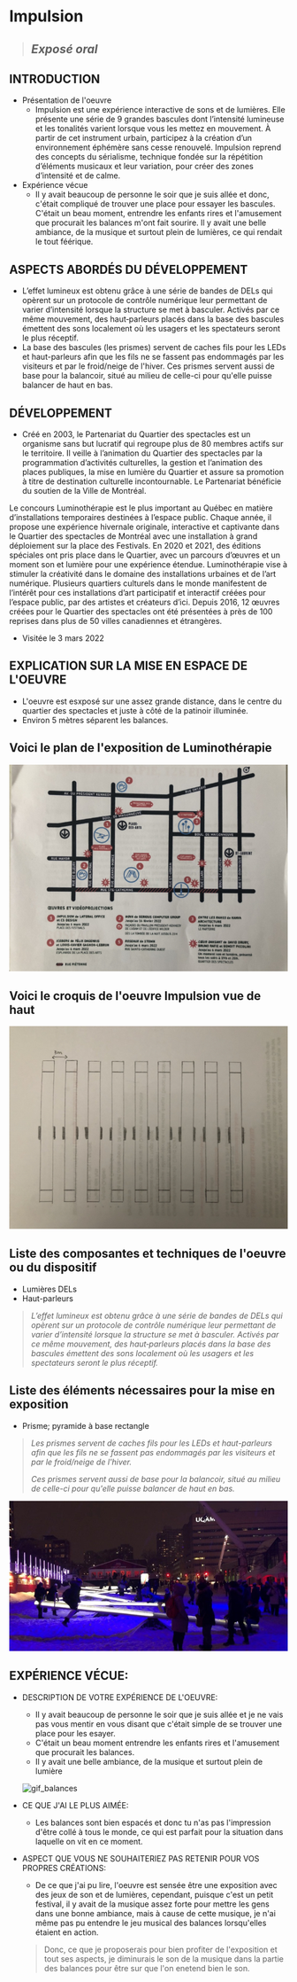 # Impulsion 

>## *Exposé oral* 


## INTRODUCTION
- Présentation de l'oeuvre
  - Impulsion est une expérience interactive de sons et de lumières. Elle présente une série de 9 grandes bascules dont l’intensité lumineuse et les tonalités varient lorsque vous les mettez en mouvement. À partir de cet instrument urbain, participez à la création d’un environnement éphémère sans cesse renouvelé. Impulsion reprend des concepts du sérialisme, technique fondée sur la répétition d’éléments musicaux et leur variation, pour créer des zones d’intensité et de calme.
- Expérience vécue
  - Il y avait beaucoup de personne le soir que je suis allée et donc, c'était compliqué de trouver une place pour essayer les bascules. C'était un beau moment, entrendre les enfants rires et l'amusement que procurait les balances m'ont fait sourire. Il y avait une belle ambiance, de la musique et surtout plein de lumières, ce qui rendait le tout féérique.

## ASPECTS ABORDÉS DU DÉVELOPPEMENT
- L’effet lumineux est obtenu grâce à une série de bandes de DELs qui opèrent sur un protocole de contrôle numérique leur permettant de varier d’intensité lorsque la structure se met à basculer. Activés par ce même mouvement, des haut‐parleurs placés dans la base des bascules émettent des sons localement où les usagers et les spectateurs seront le plus réceptif.
- La base des bascules (les prismes) servent de caches fils pour les LEDs et haut-parleurs afin que les fils ne se fassent pas endommagés par les visiteurs et par le froid/neige de l'hiver. Ces prismes servent aussi de base pour la balancoir, situé au milieu de celle-ci pour qu'elle puisse balancer de haut en bas.

## DÉVELOPPEMENT
- Créé en 2003, le Partenariat du Quartier des spectacles est un organisme sans but lucratif qui regroupe plus de 80 membres actifs sur le territoire. Il veille à l’animation du Quartier des spectacles par la programmation d’activités culturelles, la gestion et l’animation des places publiques, la mise en lumière du Quartier et assure sa promotion à titre de destination culturelle incontournable. Le Partenariat bénéficie du soutien de la Ville de Montréal.

Le concours Luminothérapie est le plus important au Québec en matière d’installations temporaires destinées à l’espace public. Chaque année, il propose une expérience hivernale originale, interactive et captivante dans le Quartier des spectacles de Montréal avec une installation à grand déploiement sur la place des Festivals. En 2020 et 2021, des éditions spéciales ont pris place dans le Quartier, avec un parcours d’œuvres et un moment son et lumière pour une expérience étendue. Luminothérapie vise à stimuler la créativité dans le domaine des installations urbaines et de l’art numérique. Plusieurs quartiers culturels dans le monde manifestent de l’intérêt pour ces installations d’art participatif et interactif créées pour l’espace public, par des artistes et créateurs d’ici. Depuis 2016, 12 œuvres créées pour le Quartier des spectacles ont été présentées à près de 100 reprises dans plus de 50 villes canadiennes et étrangères. 
- Visitée le 3 mars 2022


## EXPLICATION SUR LA MISE EN ESPACE DE L'OEUVRE
- L'oeuvre est esxposé sur une assez grande distance, dans le centre du quartier des spectacles et juste à côté de la patinoir illuminée.
- Environ 5 mètres séparent les balances.

## Voici le plan de l'exposition de Luminothérapie

![plan_luminothérapie](medias/IMG_1520.jpg)

## Voici le croquis de l'oeuvre Impulsion vue de haut
![croqui](medias/IMG_1523.jpg)

## Liste des composantes et techniques de l'oeuvre ou du dispositif 
- Lumières DELs
- Haut-parleurs
> *L’effet lumineux est obtenu grâce à une série de bandes de DELs qui opèrent sur un protocole de contrôle numérique leur permettant de varier d’intensité lorsque la structure se met à basculer. Activés par ce même mouvement, des haut‐parleurs placés dans la base des bascules émettent des sons localement où les usagers et les spectateurs seront le plus réceptif.*

## Liste des éléments nécessaires pour la mise en exposition  
- Prisme; pyramide à base rectangle
> *Les prismes servent de caches fils pour les LEDs et haut-parleurs afin que les fils ne se fassent pas endommagés par les visiteurs et par le froid/neige de l'hiver.*
>
>*Ces prismes servent aussi de base pour la balancoir, situé au milieu de celle-ci pour qu'elle puisse balancer de haut en bas.* 

![Photo prisme](medias/274787444_328328499319415_6053284056663834066_n.jpg)



## EXPÉRIENCE VÉCUE:

- DESCRIPTION DE VOTRE EXPÉRIENCE DE L'OEUVRE: 
  - Il y avait beaucoup de personne le soir que je suis allée et je ne vais pas vous mentir en vous disant que c'était simple de se trouver une place pour les esayer.
  - C'était un beau moment entrendre les enfants rires et l'amusement que procurait les balances.
  - Il y avait une belle ambiance, de la musique et surtout plein de lumière
  
  ![gif_balances](medias/video-1646249487_AdobeCreativeCloudExpress.gif)
  

- CE QUE J'AI LE PLUS AIMÉE:
  - Les balances sont bien espacés et donc tu n'as pas l'impression d'être collé à tous le monde, ce qui est parfait pour la situation dans laquelle on vit en ce moment. 


- ASPECT QUE VOUS NE SOUHAITERIEZ PAS RETENIR POUR VOS PROPRES CRÉATIONS: 
  - De ce que j'ai pu lire, l'oeuvre est sensée être une exposition avec des jeux de son et de lumières, cependant, puisque c'est un petit festival, il y avait de la musique assez forte pour mettre les gens dans une bonne ambiance, mais à cause de cette musique, je n'ai même pas pu entendre le jeu musical des balances lorsqu'elles étaient en action.
  
  > Donc, ce que je proposerais pour bien profiter de l'exposition et tout ses aspects, je diminurais le son de la musique dans la partie des balances pour être sur que l'on enetend bien le son.
